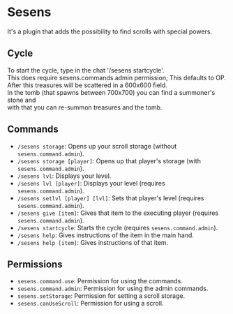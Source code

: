 # Sesens
It's a plugin that adds the possibility to find scrolls with special powers.

## Cycle
To start the cycle, type in the chat '/sesens startcycle'. \
This does require sesens.commands.admin permission; This defaults to OP. \
After this treasures will be scattered in a 600x600 field. \
In the tomb (that spawns between 700x700) you can find a summoner's stone and \
with that you can re-summon treasures and the tomb.

## Commands
 - `/sesens storage`: Opens up your scroll storage (without `sesens.command.admin`).
 - `/sesens storage [player]`: Opens up that player's storage (with `sesens.command.admin`).
 - `/sesens lvl`: Displays your level.
 - `/sesens lvl [player]`: Displays your level (requires `sesens.command.admin`).
 - `/sesens setlvl [player] [lvl]`: Sets that player's level (requires `sesens.command.admin`).
 - `/sesens give [item]`: Gives that item to the executing player (requires `sesens.command.admin`).
 - `/sesens startcycle`: Starts the cycle (requires `sesens.command.admin`).
 - `/sesens help`: Gives instructions of the item in the main hand.
 - `/sesens help [item]`: Gives instructions of that item.

## Permissions
 - `sesens.command.use`:
Permission for using the commands.
 - `sesens.command.admin`:
Permission for using the admin commands.
 - `sesens.setStorage`:
Permission for setting a scroll storage.
 - `sesens.canUseScroll`:
Permission for using a scroll.